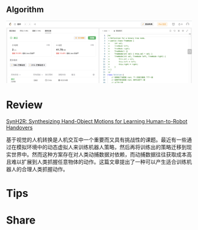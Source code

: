## Algorithm

![ianxiao-2023-11-12-lc.png](../../images/temp/ianxiao-2023-11-12-lc.png)

# Review

[SynH2R: Synthesizing Hand-Object Motions for Learning
Human-to-Robot Handovers](https://arxiv.org/pdf/2311.05599v1.pdf)

基于视觉的人机转换是人机交互中一个重要而又具有挑战性的课题。最近有一些通过在模拟环境中的动态虚拟人来训练机器人策略，然后再将训练出的策略迁移到现实世界中。然而这种方案存在对人类动捕数据对依赖，而动捕数据往往获取成本高且难以扩展到人类抓握任意物体的动作。这篇文章提出了一种可以产生适合训练机器人的合理人类抓握动作。

# Tips


# Share
